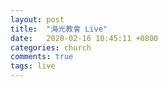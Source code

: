 ```yaml
---
layout: post
title:  "海光教會 Live"
date:   2020-02-16 10:45:11 +0800
categories: church
comments: true
tags: live 
---
```


<script src= "https://player.twitch.tv/js/embed/v1.js"></script>
<div id="test"></div>
<script type="text/javascript">
  var options = {
    width: 1280,
    height: 720,
    channel: "leokwok2001",
    
  };
  var player = new Twitch.Player("test", options);
  player.setVolume(0.5);
  player.setMute("false");
  player.setQuality("720p");
  
</script>